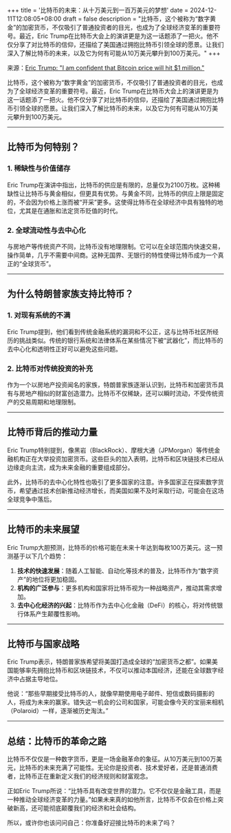 +++
title = '比特币的未来：从十万美元到一百万美元的梦想'
date = 2024-12-11T12:08:05+08:00
draft = false
description = "比特币，这个被称为“数字黄金”的加密货币，不仅吸引了普通投资者的目光，也成为了全球经济变革的重要符号。最近，Eric Trump在比特币大会上的演讲更是为这一话题添了一把火。他不仅分享了对比特币的信仰，还描绘了美国通过拥抱比特币引领全球的愿景。让我们深入了解比特币的未来，以及它为何有可能从10万美元攀升到100万美元。"
+++

来源：[Eric Trump: "I am confident that Bitcoin price will hit $1 million."](https://www.youtube.com/watch?v=OHQAFAbfzb8)

比特币，这个被称为“数字黄金”的加密货币，不仅吸引了普通投资者的目光，也成为了全球经济变革的重要符号。最近，Eric Trump在比特币大会上的演讲更是为这一话题添了一把火。他不仅分享了对比特币的信仰，还描绘了美国通过拥抱比特币引领全球的愿景。让我们深入了解比特币的未来，以及它为何有可能从10万美元攀升到100万美元。

---

## **比特币为何特别？**

### 1. **稀缺性与价值储存**
Eric Trump在演讲中指出，比特币的供应是有限的，总量仅为2100万枚。这种稀缺性让比特币与黄金相似，但更具有优势。与黄金不同，比特币的供应上限是固定的，不会因为价格上涨而被“开采”更多。这使得比特币在全球经济中具有独特的地位，尤其是在通胀和法定货币贬值的时代。

### 2. **全球流动性与去中心化**
与房地产等传统资产不同，比特币没有地理限制。它可以在全球范围内快速交易，操作简单，几乎不需要中间商。这种无国界、无银行的特性使得比特币成为一个真正的“全球货币”。

---

## **为什么特朗普家族支持比特币？**

### 1. **对现有系统的不满**
Eric Trump提到，他们看到传统金融系统的漏洞和不公正，这与比特币社区所经历的挑战类似。传统的银行系统和法律体系在某些情况下被“武器化”，而比特币的去中心化和透明性正好可以避免这些问题。

### 2. **比特币对传统投资的补充**
作为一个以房地产投资闻名的家族，特朗普家族逐渐认识到，比特币和加密货币具有与房地产相似的财富创造潜力。比特币不仅稀缺，还可以瞬时流动，不受传统资产的交易周期和地理限制。

---

## **比特币背后的推动力量**

Eric Trump特别提到，像黑岩（BlackRock）、摩根大通（JPMorgan）等传统金融机构正在大举投资加密货币。这些巨头的加入表明，比特币和区块链技术已经从边缘走向主流，成为未来金融的重要组成部分。

此外，比特币的去中心化特性也吸引了更多国家的注意。许多国家正在探索数字货币，希望通过技术创新推动经济增长，而美国如果不及时采取行动，可能会在这场全球竞争中落后。

---

## **比特币的未来展望**

Eric Trump大胆预测，比特币的价格可能在未来十年达到每枚100万美元。这一预测基于以下几个趋势：
1. **技术的快速发展**：随着人工智能、自动化等技术的普及，比特币作为“数字资产”的地位将更加稳固。
2. **机构的广泛参与**：更多机构和国家将比特币视为一种战略资产，推动其需求增加。
3. **去中心化经济的兴起**：比特币作为去中心化金融（DeFi）的核心，将对传统银行体系产生颠覆性影响。

---

## **比特币与国家战略**

Eric Trump表示，特朗普家族希望将美国打造成全球的“加密货币之都”。如果美国能够率先拥抱比特币和区块链技术，不仅可以推动本国经济，还能在全球数字经济中占据主导地位。

他说：“那些早期接受比特币的人，就像早期使用电子邮件、短信或数码摄影的人，将成为未来的赢家。错失这一机会的公司和国家，可能会像今天的宝丽来相机（Polaroid）一样，逐渐被历史淘汰。”

---

## **总结：比特币的革命之路**

比特币不仅仅是一种数字货币，更是一场金融革命的象征。从10万美元到100万美元，比特币的未来充满了可能性。无论你是投资者、技术爱好者，还是普通消费者，比特币正在重新定义我们的经济规则和财富观念。

正如Eric Trump所说：“比特币具有改变世界的潜力。它不仅仅是金融工具，而是一种推动全球经济变革的力量。”如果未来真的如他所言，比特币不仅会在价格上突破新高，还可能彻底颠覆我们的经济和社会结构。

所以，或许你也该问问自己：你准备好迎接比特币的未来了吗？
